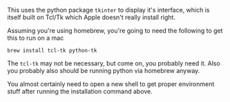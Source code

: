 This uses the python package `tkinter` to display it's interface, which is itself built on Tcl/Tk which Apple doesn't really install right.

Assuming you're using homebrew, you're going to need the following to get this to run on a mac

    brew install tcl-tk python-tk

The `tcl-tk` may not be necessary, but come on, you probably need it. Also you probably also should be running python via homebrew anyway.

You almost certainly need to open a new shell to get proper environment stuff after running the installation command above.